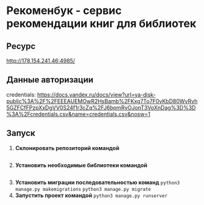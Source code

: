 # Рекоменбук - сервис рекомендации книг для библиотек
## Ресурс
http://178.154.241.46:4985/
## Данные авторизации
credentials: https://docs.yandex.ru/docs/view?url=ya-disk-public%3A%2F%2FEEEAUEMOwR2HsBamb%2FKxg7To7F0vKbD80WvRvh5GZFCfFPzpXxDgVV0S24f1r3cZq%2FJ6bpmRyOJonT3VoXnDag%3D%3D%3A%2Fcredentials.csv&name=credentials.csv&nosw=1

## Запуск
1. **Склонировать репозиторий командой**
   ```git clone https://github.com/bronsoun/recommendbook.git
4. **Установить необходимые библиотеки командой**
   ```pip3 install -r /web/requirements.txt
6. **Установить миграции последовательностью команд**
   ```python3 manage.py makemigrations```
   ```python3 manage.py migrate```
8. **Запустить проект командой**
   ```python3 manage.py runserver```
